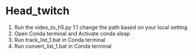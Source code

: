 # Head_twitch

1. Run the video_to_h5.py
    1.1 change the path based on your local setting
2. Open Conda terminal and Activate conda sleap
3. Run track_list_1.bat in Conda terminal
4. Run convert_list_1.bat in Conda terminal